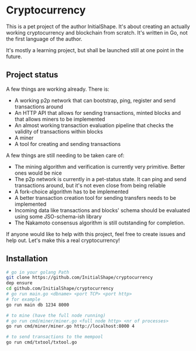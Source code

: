 # Cryptocurrency

This is a pet project of the author InitialShape. It's about creating an
actually working cryptocurrency and blockchain from scratch.
It's written in Go, not the first language of the author.

It's mostly a learning project, but shall be launched still at one point in the
future.

## Project status

A few things are working already. There is:

- A working p2p network that can bootstrap, ping, register and send
transactions around
- An HTTP API that allows for sending transactions, minted blocks and
that allows miners to be implemented
- An almost working transaction evaluation pipeline that checks the validity of
transactions within blocks
- A miner
- A tool for creating and sending transactions

A few things are still needing to be taken care of:

- The mining algorithm and verification is currently very primitive. Better ones
would be nice
- The p2p network is currently in a pet-status state. It can ping and send
transactions around, but it's not even close from being reliable
- A fork-choice algorithm has to be implemented
- A better transaction creation tool for sending transfers needs to be
implemented
- Incoming data like transactions and blocks' schema should be evaluated using
some JSO-schema-ish library
- The Nakamoto consensus algorithm is still outstanding for completion.

If anyone would like to help with this project, feel free to create issues and
help out. Let's make this a real cryptocurrency!

## Installation

```bash
# go in your golang Path
git clone https://github.com/InitialShape/cryptocurrency
dep ensure
cd github.com/InitialShape/cryptocurrency
# go run main.go <dbname> <port TCP> <port http>
# for example
go run main db 1234 8000

# to mine (have the full node running)
# go run cmd/miner/miner.go <full node http> <nr of processes>
go run cmd/miner/miner.go http://localhost:8000 4

# to send transactions to the mempool
go run cmd/txtool/txtool.go
```
